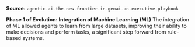 **Source:** `agentic-ai-the-new-frontier-in-genai-an-executive-playbook`

**Phase 1 of Evolution: Integration of Machine Learning (ML)**
The integration of ML allowed agents to learn from large datasets, improving their ability to make decisions and perform tasks, a significant step forward from rule-based systems.
